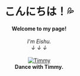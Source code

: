 <h1 align="center">こんにちは！💦</h1>

<p align="center">
    <b>Welcome to my page!</b><br><br>
    <i>
        I'm Eishu.<br>
        ↓ ↓ ↓
        <br>
    </i><br>
    <a href=https://atcoder.jp/users/Acu>
        <img src=https://media.tenor.com/st4y7eXAnrIAAAAC/shaun-the.gif alt="Timmy">
    </a><br>
    <b>Dance with Timmy.</b><br>
</p>
